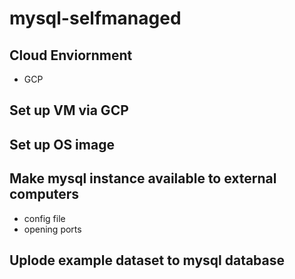 # mysql-selfmanaged

## Cloud Enviornment
- GCP

## Set up VM via GCP


## Set up OS image


## Make mysql instance available to external computers
- config file
- opening ports

## Uplode example dataset to mysql database
